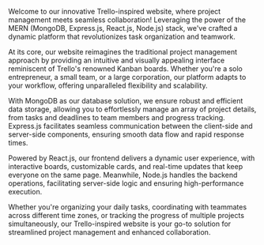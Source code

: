 Welcome to our innovative Trello-inspired website, where project management meets seamless collaboration! Leveraging the power of the MERN (MongoDB, Express.js, React.js, Node.js) stack, we've crafted a dynamic platform that revolutionizes task organization and teamwork.

At its core, our website reimagines the traditional project management approach by providing an intuitive and visually appealing interface reminiscent of Trello's renowned Kanban boards. Whether you're a solo entrepreneur, a small team, or a large corporation, our platform adapts to your workflow, offering unparalleled flexibility and scalability.

With MongoDB as our database solution, we ensure robust and efficient data storage, allowing you to effortlessly manage an array of project details, from tasks and deadlines to team members and progress tracking. Express.js facilitates seamless communication between the client-side and server-side components, ensuring smooth data flow and rapid response times.

Powered by React.js, our frontend delivers a dynamic user experience, with interactive boards, customizable cards, and real-time updates that keep everyone on the same page. Meanwhile, Node.js handles the backend operations, facilitating server-side logic and ensuring high-performance execution.

Whether you're organizing your daily tasks, coordinating with teammates across different time zones, or tracking the progress of multiple projects simultaneously, our Trello-inspired website is your go-to solution for streamlined project management and enhanced collaboration.
